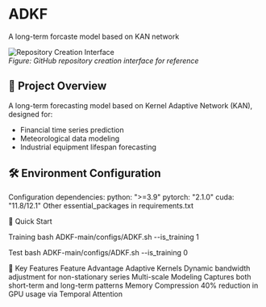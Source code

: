 # ADKF
A long-term forcaste model based on KAN network

![Repository Creation Interface](repo-creation-screenshot.png)  
*Figure: GitHub repository creation interface for reference*

## 📌 Project Overview
A long-term forecasting model based on Kernel Adaptive Network (KAN), designed for:
- Financial time series prediction
- Meteorological data modeling
- Industrial equipment lifespan forecasting

## 🛠️ Environment Configuration

Configuration
dependencies:
  python: ">=3.9"
  pytorch: "2.1.0"
  cuda: "11.8/12.1"
Other essential_packages in requirements.txt

🚀 Quick Start

Training
bash ADKF-main/configs/ADKF.sh --is_training 1

Test
bash ADKF-main/configs/ADKF.sh --is_training 0

🌟 Key Features
Feature	Advantage
Adaptive Kernels	Dynamic bandwidth adjustment for non-stationary series
Multi-scale Modeling	Captures both short-term and long-term patterns
Memory Compression	40% reduction in GPU usage via Temporal Attention
